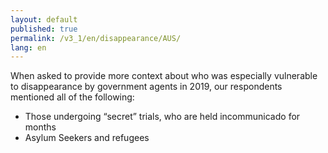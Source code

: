 ```yaml
---
layout: default
published: true
permalink: /v3_1/en/disappearance/AUS/
lang: en
---
```

When asked to provide more context about who was especially vulnerable to disappearance by government agents in 2019, our respondents mentioned all of the following: 

- Those undergoing “secret” trials, who are held incommunicado for months 
- Asylum Seekers and refugees

